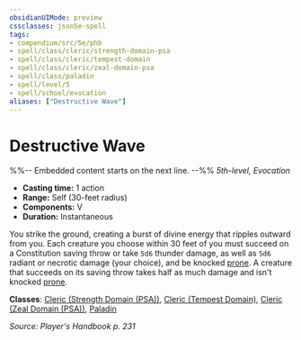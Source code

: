 ```yaml
---
obsidianUIMode: preview
cssclasses: json5e-spell
tags:
- compendium/src/5e/phb
- spell/class/cleric/strength-domain-psa
- spell/class/cleric/tempest-domain
- spell/class/cleric/zeal-domain-psa
- spell/class/paladin
- spell/level/5
- spell/school/evocation
aliases: ["Destructive Wave"]
---
```

# Destructive Wave
%%-- Embedded content starts on the next line. --%%
*5th-level, Evocation*  

- **Casting time:** 1 action
- **Range:** Self (30-feet radius)
- **Components:** V
- **Duration:** Instantaneous

You strike the ground, creating a burst of divine energy that ripples outward from you. Each creature you choose within 30 feet of you must succeed on a Constitution saving throw or take `5d6` thunder damage, as well as `5d6` radiant or necrotic damage (your choice), and be knocked [prone](/Systems/5e/rules/conditions.md#prone). A creature that succeeds on its saving throw takes half as much damage and isn't knocked [prone](/Systems/5e/rules/conditions.md#prone).

**Classes**: [Cleric (Strength Domain (PSA))](/Systems/5e/classes/cleric-strength-domain-psa-psa.md), [Cleric (Tempest Domain)](/Systems/5e/classes/cleric-tempest-domain.md), [Cleric (Zeal Domain (PSA))](/Systems/5e/classes/cleric-zeal-domain-psa-psa.md), [Paladin](/Systems/5e/classes/paladin.md)

*Source: Player's Handbook p. 231*